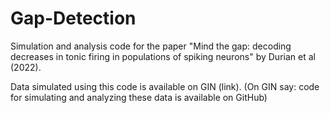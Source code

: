 # Gap-Detection
Simulation and analysis code for the paper "Mind the gap: decoding decreases in tonic firing in populations of spiking neurons" by Durian et al (2022).

Data simulated using this code is available on GIN (link). (On GIN say: code for simulating and analyzing these data is available on GitHub)
